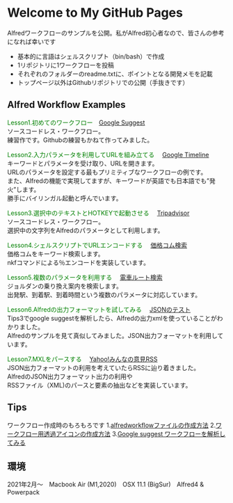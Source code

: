 # Welcome to My GitHub Pages

Alfredワークフローのサンプルを公開。私がAlfred初心者なので、皆さんの参考になれば幸いです
- 基本的に言語はシェルスクリプト（bin/bash）で作成
- 1リポジトリに1ワークフローを投稿
- それぞれのフォルダーのreadme.txtに、ポイントとなる開発メモを記載
- トップページ以外はGithubリポジトリでの公開（手抜きです）


## Alfred Workflow Examples

<font color='green'>Lesson1.初めてのワークフロー</font>　[Google Suggest](https://github.com/KitanoTamotsu/googlesuggest)
<br>ソースコードレス・ワークフロー。
<br>練習作です。Githubの練習もかねて作ってみました。


<font color='green'>Lesson2.入力パラメータを利用してURLを組み立てる</font>　
[Google Timeline](https://github.com/KitanoTamotsu/googletimeline)
<br>キーワードとパラメータを受け取り、URLを開きます。
<br>URLのパラメータを設定する最もプリミティブなワークフローの例です。
<br>また、Alfredの機能で実現してますが、キーワードが英語でも日本語でも”発火”します。
<br>勝手にバイリンガル起動と呼んでいます。




<font color='green'>Lesson3.選択中のテキストとHOTKEYで起動させる</font>　
[Tripadvisor](https://github.com/KitanoTamotsu/tripadvisor)
<br>ソースコードレス・ワークフロー。
<br>選択中の文字列をAlfredのパラメータとして利用します。




<font color='green'>Lesson4.シェルスクリプトでURLエンコードする</font>　
[価格コム検索](https://github.com/KitanoTamotsu/kakaku.comKeywordSearch)
<br>価格コムをキーワード検索します。
<br>nkfコマンドによる％エンコードを実装しています。




<font color='green'>Lesson5.複数のパラメータを利用する</font>　
[電車ルート検索](https://github.com/KitanoTamotsu/norikae)
<br>ジョルダンの乗り換え案内を検索します。
<br>出発駅、到着駅、到着時間という複数のパラメータに対応しています。




<font color='green'>Lesson6.Alfredの出力フォーマットを試してみる</font>　
[JSONのテスト](https://github.com/KitanoTamotsu/testjson)
<br>Tips3でgoogle suggestを解析したら、Alfredの出力xmlを使っていることがわかりました。
<br>Alfredのサンプルを見て真似してみました。JSON出力フォーマットを利用しています。




<font color='green'>Lesson7.MXLをパースする</font>　
[Yahoo!みんなの意見RSS](https://github.com/KitanoTamotsu/yahoo)
<br>JSON出力フォーマットの利用を考えていたらRSSに辿り着きました。
<br>AlfredのJSON出力フォーマット出力の利用や
<br>RSSファイル（XML)のパースと要素の抽出などを実装しています。




## Tips
ワークフロー作成時のもろもろです
1.[alfredworkflowファイルの作成方法](https://github.com/KitanoTamotsu/tips1/)
2.[ワークフロー用透過アイコンの作成方法](https://github.com/KitanoTamotsu/tips2/)
3.[Google suggest ワークフローを解析してみる](https://github.com/KitanoTamotsu/tips3/)




## 環境
2021年2月〜　Macbook Air (M1,2020)　OSX 11.1 (BigSur)　Alfred4 & Powerpack
